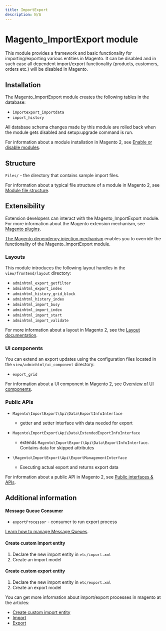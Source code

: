 ```yaml
---
title: ImportExport
description: N/A
---
```


# Magento_ImportExport module

This module provides a framework and basic functionality for importing/exporting various entities in Magento.
It can be disabled and in such case all dependent import/export functionality (products, customers, orders etc.) will be disabled in Magento.

## Installation

The Magento_ImportExport module creates the following tables in the database:

- `importexport_importdata`
- `import_history`

All database schema changes made by this module are rolled back when the module gets disabled and setup:upgrade command is run.

For information about a module installation in Magento 2, see [Enable or disable modules](https://experienceleague.adobe.com/docs/commerce-operations/installation-guide/tutorials/manage-modules.html).

## Structure

`Files/` - the directory that contains sample import files.

For information about a typical file structure of a module in Magento 2, see [Module file structure](https://developer.adobe.com/commerce/php/development/build/component-file-structure/#module-file-structure).

## Extensibility

Extension developers can interact with the Magento_ImportExport module. For more information about the Magento extension mechanism, see [Magento plugins](https://developer.adobe.com/commerce/php/development/components/plugins/).

[The Magento dependency injection mechanism](https://developer.adobe.com/commerce/php/development/components/dependency-injection/) enables you to override the functionality of the Magento_ImportExport module.

### Layouts

This module introduces the following layout handles in the `view/frontend/layout` directory:

- `adminhtml_export_getfilter`
- `adminhtml_export_index`
- `adminhtml_history_grid_block`
- `adminhtml_history_index`
- `adminhtml_import_busy`
- `adminhtml_import_index`
- `adminhtml_import_start`
- `adminhtml_import_validate`

For more information about a layout in Magento 2, see the [Layout documentation](https://developer.adobe.com/commerce/frontend-core/guide/layouts/).

### UI components

You can extend an export updates using the configuration files located in the `view/adminhtml/ui_component` directory:

- `export_grid`

For information about a UI component in Magento 2, see [Overview of UI components](https://developer.adobe.com/commerce/frontend-core/ui-components/).

### Public APIs

- `Magento\ImportExport\Api\Data\ExportInfoInterface`
    - getter and setter interface with data needed for export

- `Magento\ImportExport\Api\Data\ExtendedExportInfoInterface`
    - extends `Magento\ImportExport\Api\Data\ExportInfoInterface`. Contains data for skipped attributes

- `\Magento\ImportExport\Api\ExportManagementInterface`
    - Executing actual export and returns export data

For information about a public API in Magento 2, see [Public interfaces & APIs](https://developer.adobe.com/commerce/php/development/components/api-concepts/).

## Additional information

#### Message Queue Consumer

- `exportProcessor` - consumer to run export process

[Learn how to manage Message Queues](https://experienceleague.adobe.com/docs/commerce-operations/configuration-guide/message-queues/manage-message-queues.html).

#### Create custom import entity

1. Declare the new import entity in `etc/import.xml`
2. Create an import model

#### Create custom export entity

1. Declare the new import entity in `etc/export.xml`
2. Create an export model

You can get more information about import/export processes in magento at the articles:

- [Create custom import entity](https://developer.adobe.com/commerce/php/tutorials/backend/create-custom-import-entity/)
- [Import](https://experienceleague.adobe.com/docs/commerce-admin/systems/data-transfer/import/data-import.html)
- [Export](https://experienceleague.adobe.com/docs/commerce-admin/systems/data-transfer/data-export.html)

